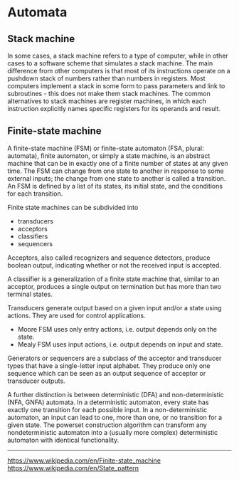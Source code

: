 # Automata

## Stack machine
In some cases, a stack machine refers to a type of computer, while in other cases to a software scheme that simulates a stack machine. The main difference from other computers is that most of its instructions operate on a pushdown stack of numbers rather than numbers in registers. Most computers implement a stack in some form to pass parameters and link to subroutines - this does not make them stack machines. The common alternatives to stack machines are register machines, in which each instruction explicitly names specific registers for its operands and result.


## Finite-state machine
A finite-state machine (FSM) or finite-state automaton (FSA, plural: automata), finite automaton, or simply a state machine, is an abstract machine that can be in exactly one of a finite number of states at any given time. The FSM can change from one state to another in response to some external inputs; the change from one state to another is called a transition. An FSM is defined by a list of its states, its initial state, and the conditions for each transition.

Finite state machines can be subdivided into 
- transducers
- acceptors
- classifiers
- sequencers

Acceptors, also called recognizers and sequence detectors, produce boolean output, indicating whether or not the received input is accepted.

A classifier is a generalization of a finite state machine that, similar to an acceptor, produces a single output on termination but has more than two terminal states.

Transducers generate output based on a given input and/or a state using actions. They are used for control applications.
- Moore FSM uses only entry actions, i.e. output depends only on the state.
- Mealy FSM uses input actions, i.e. output depends on input and state.

Generators or sequencers are a subclass of the acceptor and transducer types that have a single-letter input alphabet. They produce only one sequence which can be seen as an output sequence of acceptor or transducer outputs.

A further distinction is between deterministic (DFA) and non-deterministic (NFA, GNFA) automata. In a deterministic automaton, every state has exactly one transition for each possible input. In a non-deterministic automaton, an input can lead to one, more than one, or no transition for a given state. The powerset construction algorithm can transform any nondeterministic automaton into a (usually more complex) deterministic automaton with identical functionality.


---
https://www.wikipedia.com/en/Finite-state_machine
https://www.wikipedia.com/en/State_pattern
